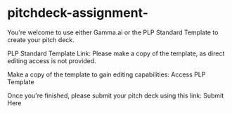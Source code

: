 # pitchdeck-assignment-
You're welcome to use either Gamma.ai or the PLP Standard Template to create your pitch deck.

PLP Standard Template Link: Please make a copy of the template, as direct editing access is not provided.

Make a copy of the template to gain editing capabilities: Access PLP Template

Once you're finished, please submit your pitch deck using this link: Submit Here
